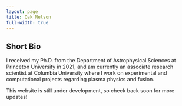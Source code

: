 ```yaml
---
layout: page
title: Oak Nelson
full-width: true
---
```


## Short Bio

I received my Ph.D. from the Department of Astrophysical Sciences at Princeton University in 2021, and am currently an associate research scientist at Columbia University where I work on experimental and computational projects regarding plasma physics and fusion. 

This website is still under development, so check back soon for more updates!
